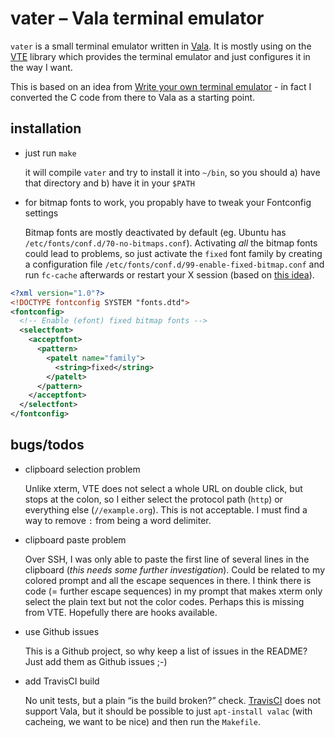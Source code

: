 vater – Vala terminal emulator
==============================

`vater` is a small terminal emulator written in [Vala].  It is mostly
using on the [VTE] library which provides the terminal emulator and
just configures it in the way I want.

This is based on an idea from [Write your own terminal emulator] - in
fact I converted the C code from there to Vala as a starting point.


installation
------------

* just run `make`

  it will compile `vater` and try to install it into `~/bin`, so you
  should a) have that directory and b) have it in your `$PATH`

* for bitmap fonts to work, you propably have to tweak your Fontconfig
  settings

  Bitmap fonts are mostly deactivated by default (eg. Ubuntu has
  `/etc/fonts/conf.d/70-no-bitmaps.conf`).  Activating *all* the
  bitmap fonts could lead to problems, so just activate the `fixed`
  font family by creating a configuration file
  `/etc/fonts/conf.d/99-enable-fixed-bitmap.conf` and run `fc-cache`
  afterwards or restart your X session (based on [this idea]).

```xml
<?xml version="1.0"?>
<!DOCTYPE fontconfig SYSTEM "fonts.dtd">
<fontconfig>
  <!-- Enable (efont) fixed bitmap fonts -->
  <selectfont>
    <acceptfont>
      <pattern>
        <patelt name="family">
          <string>fixed</string>
        </patelt>
      </pattern>
    </acceptfont>
  </selectfont>
</fontconfig>
```


bugs/todos
----------

* clipboard selection problem

  Unlike xterm, VTE does not select a whole URL on double click, but
  stops at the colon, so I either select the protocol path (`http`) or
  everything else (`//example.org`).  This is not acceptable.  I must
  find a way to remove `:` from being a word delimiter.

* clipboard paste problem

  Over SSH, I was only able to paste the first line of several lines
  in the clipboard (*this needs some further investigation*).  Could
  be related to my colored prompt and all the escape sequences in
  there.  I think there is code (= further escape sequences) in my
  prompt that makes xterm only select the plain text but not the color
  codes.  Perhaps this is missing from VTE.  Hopefully there are hooks
  available.

* use Github issues

  This is a Github project, so why keep a list of issues in the
  README?  Just add them as Github issues ;-)

* add TravisCI build

  No unit tests, but a plain “is the build broken?” check.  [TravisCI]
  does not support Vala, but it should be possible to just
  `apt-install valac` (with cacheing, we want to be nice) and then run
  the `Makefile`.



[Vala]: https://wiki.gnome.org/Projects/Vala
[VTE]: https://wiki.gnome.org/Apps/Terminal/VTE
[Write your own terminal emulator]: https://vincent.bernat.im/en/blog/2017-write-own-terminal
[efont]: http://openlab.ring.gr.jp/efont/unicode/
[TravisCI]: https://travis-ci.org/
[this idea]: http://marklodato.github.io/2014/02/23/fixed-fonts.html
